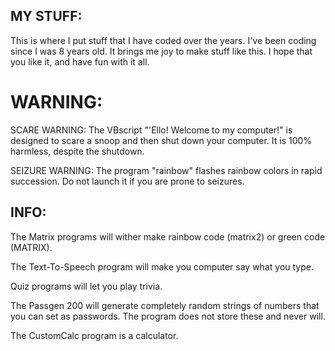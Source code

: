 ## MY STUFF:
This is where I put stuff that I have coded over the years. I've been coding
since I was 8 years old. It brings me joy to make stuff like this. I hope
that you like it, and have fun with it all.

# WARNING:
SCARE WARNING:
The VBscript "'Ello! Welcome to my computer!" is designed to scare a snoop and then 
shut down your computer. It is 100% harmless, despite the shutdown.

SEIZURE WARNING:
The program "rainbow" flashes rainbow colors in rapid succession.
Do not launch it if you are prone to seizures.

## INFO:

The Matrix programs will wither make rainbow code (matrix2) or green code (MATRIX).

The Text-To-Speech program will make you computer say what you type.

Quiz programs will let you play trivia.

The Passgen 200 will generate completely random strings of numbers that you can
set as passwords. The program does not store these and never will.

The CustomCalc program is a calculator.
